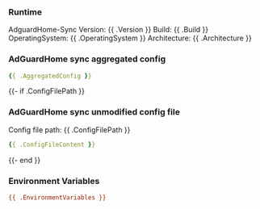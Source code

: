 <!-- PLEASE COPY THE FOLLOWING OUTPUT AS IS INTO THE GITHUB ISSUE (Don't forget to mask your usernames, passwords, IPs and other sensitive information when using this in an issue ) -->

### Runtime

AdguardHome-Sync Version: {{ .Version }}
Build: {{ .Build }}
OperatingSystem: {{ .OperatingSystem }}
Architecture: {{ .Architecture }}

### AdGuardHome sync aggregated config

```yaml
{{ .AggregatedConfig }}
```
{{- if .ConfigFilePath }}
### AdGuardHome sync unmodified config file

Config file path: {{ .ConfigFilePath }}

```yaml
{{ .ConfigFileContent }}
```
{{- end }}

### Environment Variables

```ini
{{ .EnvironmentVariables }}
```

<!-- END OF GITHUB ISSUE CONTENT -->